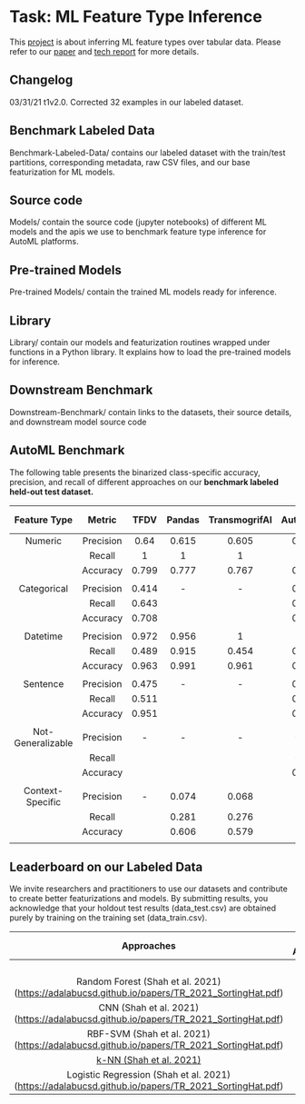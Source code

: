 # Task: ML Feature Type Inference

This [project](https://adalabucsd.github.io/sortinghat.html) is about inferring ML feature types over tabular data. Please refer to our [paper](https://adalabucsd.github.io/papers/2021_SortingHat_SIGMOD.pdf) and [tech report](https://adalabucsd.github.io/papers/TR_2021_SortingHat.pdf) for more details.

## Changelog

03/31/21 t1v2.0. Corrected 32 examples in our labeled dataset.


## Benchmark Labeled Data

Benchmark-Labeled-Data/ contains our labeled dataset with the train/test partitions, corresponding metadata, raw CSV files, and our base featurization for ML models.

## Source code

Models/ contain the source code (jupyter notebooks) of different ML models and the apis we use to benchmark feature type inference for AutoML platforms.

## Pre-trained Models

Pre-trained Models/ contain the trained ML models ready for inference.

## Library

Library/ contain our models and featurization routines wrapped under functions in a Python library. It explains how to load the pre-trained models for inference.

## Downstream Benchmark

Downstream-Benchmark/ contain links to the datasets, their source details, and downstream model source code


## AutoML Benchmark

The following table presents the binarized class-specific accuracy, precision, and recall of different approaches on our **benchmark labeled held-out test dataset.**

|      Feature Type     |      Metric      |      TFDV    |     Pandas    |     TransmogrifAI    |     AutoGluon    |     Log Reg    |      CNN     |     Rand   Forest    |
|:---------------------:|:----------------:|:------------:|:-------------:|:--------------------:|:----------------:|:--------------:|:------------:|:--------------------:|
|         Numeric       |     Precision    |      0.64    |      0.615    |         0.605        |       0.648      |       0.91     |     0.892    |         0.936        |
|                       |       Recall     |       1      |        1      |           1          |         1        |      0.931     |     0.977    |         0.987        |
|                       |      Accuracy    |     0.799    |      0.777    |         0.767        |       0.807      |      0.943     |      0.95    |         0.971        |
|                       |                  |              |               |                      |                  |                |              |                      |
|       Categorical     |     Precision    |     0.414    |        -      |           -          |       0.703      |      0.826     |     0.875    |          0.91        |
|                       |       Recall     |     0.643    |               |                      |       0.534      |      0.891     |     0.888    |         0.954        |
|                       |      Accuracy    |     0.708    |               |                      |       0.841      |      0.931     |     0.945    |         0.968        |
|                       |                  |              |               |                      |                  |                |              |                      |
|        Datetime       |     Precision    |     0.972    |      0.956    |           1          |         1        |      0.985     |     0.957    |         0.986        |
|                       |       Recall     |     0.489    |      0.915    |         0.454        |       0.887      |      0.957     |     0.957    |         0.972        |
|                       |      Accuracy    |     0.963    |      0.991    |         0.961        |       0.992      |      0.996     |     0.994    |         0.997        |
|                       |                  |              |               |                      |                  |                |              |                      |
|        Sentence       |     Precision    |     0.475    |        -      |           -          |       0.512      |      0.882     |     0.871    |         0.899        |
|                       |       Recall     |     0.511    |               |                      |       0.913      |      0.728     |     0.804    |          0.87        |
|                       |      Accuracy    |     0.951    |               |                      |       0.956      |      0.983     |     0.985    |         0.989        |
|                       |                  |              |               |                      |                  |                |              |                      |
|     Not-Generalizable |     Precision    |       -      |        -      |           -          |        0.45      |      0.709     |     0.714    |         0.946        |
|                       |       Recall     |              |               |                      |        0.54      |      0.726     |     0.777    |         0.888        |
|                       |      Accuracy    |              |               |                      |       0.879      |      0.938     |     0.942    |         0.982        |
|                       |                  |              |               |                      |                  |                |              |                      |
|      Context-Specific |     Precision    |       -      |      0.074    |         0.068        |         -        |       0.72     |     0.848    |         0.852        |
|                       |       Recall     |              |      0.281    |         0.276        |                  |      0.638     |     0.514    |         0.714        |
|                       |      Accuracy    |              |      0.606    |         0.579        |                  |      0.943     |     0.946    |         0.962        |
|                       |                  |              |               |                      |                  |                |              |                      |

<!-- ![TableComparison](images/table_comparison.png) -->


## Leaderboard on our Labeled Data

We invite researchers and practitioners to use our datasets and contribute to create better featurizations and models. By submitting results, you acknowledge that your holdout test results (data_test.csv) are obtained purely by training on the training set (data_train.csv).

<!-- ![TableAccuracy](images/table_models_all.png) -->

|                    Approaches                   |     9-class   Accuracy    |         |      Numeric     |               |         |     Categorical    |               |         |      Datetime    |               |         |      Sentence    |               |         |        URL       |               |         |     Embedded   Number    |               |         |        List      |               |         |     Not-Generalizable    |               |         |     Context-Specific    |               |         |
|:-----------------------------------------------:|:-------------------------:|:-------:|:----------------:|:-------------:|:-------:|:------------------:|:-------------:|:-------:|:----------------:|:-------------:|:-------:|:----------------:|:-------------:|:-------:|:----------------:|:-------------:|:-------:|:------------------------:|:-------------:|:-------:|:----------------:|:-------------:|:-------:|:------------------------:|:-------------:|:-------:|:-----------------------:|:-------------:|:-------:|
|                                                 |                           |         |     Precision    |     Recall    |         |      Precision     |     Recall    |         |     Precision    |     Recall    |         |     Precision    |     Recall    |         |     Precision    |     Recall    |         |         Precision        |     Recall    |         |     Precision    |     Recall    |         |         Precision        |     Recall    |         |         Precision       |     Recall    |         |
|        Random   Forest (Shah et al. 2021)(https://adalabucsd.github.io/papers/TR_2021_SortingHat.pdf)       |           0.9265          |         |       0.936      |      0.987    |         |         0.91       |      0.954    |         |       0.986      |      0.972    |         |       0.899      |      0.87     |         |         1        |      0.969    |         |           0.919          |      0.919    |         |       0.956      |      0.754    |         |           0.946          |      0.888    |         |           0.852         |      0.714    |         |
|             CNN   (Shah et al. 2021)(https://adalabucsd.github.io/papers/TR_2021_SortingHat.pdf)            |           0.8801          |         |       0.892      |      0.977    |         |        0.875       |      0.888    |         |       0.957      |      0.957    |         |       0.871      |      0.804    |         |       0.958      |      0.719    |         |           0.894          |      0.939    |         |         1        |      0.807    |         |           0.714          |      0.777    |         |           0.848         |      0.514    |         |
|           RBF-SVM   (Shah et al. 2021)(https://adalabucsd.github.io/papers/TR_2021_SortingHat.pdf)          |           0.8736          |         |       0.928      |      0.955    |         |        0.828       |      0.908    |         |       0.978      |      0.965    |         |       0.817      |      0.63     |         |       0.966      |      0.875    |         |           0.919          |      0.919    |         |       0.613      |      0.86     |         |           0.854          |      0.735    |         |           0.805         |      0.67     |         |
|     [k-NN (Shah et al. 2021)](https://adalabucsd.github.io/papers/TR_2021_SortingHat.pdf)                |             0.8796           |   |       0.946      |      0.94     |   |        0.874       |      0.884    |   |       0.914      |      0.952    |   |       0.841      |      0.796    |   |         1        |      0.909    |   |           0.842          |      0.885    |   |        0.87      |      0.769    |   |           0.838          |      0.801    |   |           0.681         |      0.722    |   |
|     Logistic   Regression (Shah et al. 2021)(https://adalabucsd.github.io/papers/TR_2021_SortingHat.pdf)    |           0.8584          |         |        0.91      |      0.931    |         |        0.826       |      0.891    |         |       0.985      |      0.957    |         |       0.882      |      0.728    |         |       0.968      |      0.938    |         |           0.947          |      0.909    |         |       0.935      |      0.754    |         |           0.709          |      0.726    |         |           0.72          |      0.638    |         |